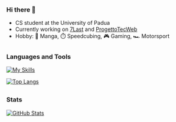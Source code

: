 ### Hi there 👋
- CS student at the University of Padua
- Currently working on <a href="https://github.com/orgs/7Last/repositories">7Last</a> and <a href="https://github.com/FabioMeneghini/ProgettoTecWeb">ProgettoTecWeb</a>
- Hobby: 📗 Manga, ⏱️ Speedcubing, 🎮 Gaming, 🏎️ Motorsport

##
### Languages and Tools

[![My Skills](https://skillicons.dev/icons?i=py,c,cpp,html,css,php,js,git,qt,vscode,latex,linux&perline=7)](https://github.com/G4utama)
<!-- [![My Skills](https://skillicons.dev/icons?i=mysql)](https://github.com/G4utama) -->

[![Top Langs](https://github-readme-stats.vercel.app/api/top-langs/?username=G4utama&layout=compact&theme=transparent)](https://github.com/G4utama)
<!-- [![Top Langs](https://github-readme-stats.vercel.app/api/top-langs/?username=G4utama&layout=donut-vertical)](https://github.com/G4utama) -->

##
### Stats
[![GitHub Stats](https://github-readme-stats.vercel.app/api?username=G4utama&show_icons=true&count_private=true&theme=transparent&rank_icon=github)](https://github.com/G4utama)

